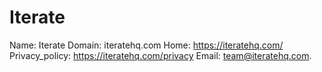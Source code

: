
# Iterate

Name: Iterate
Domain: iteratehq.com
Home: https://iteratehq.com/
Privacy_policy: https://iteratehq.com/privacy
Email: team@iteratehq.com.
